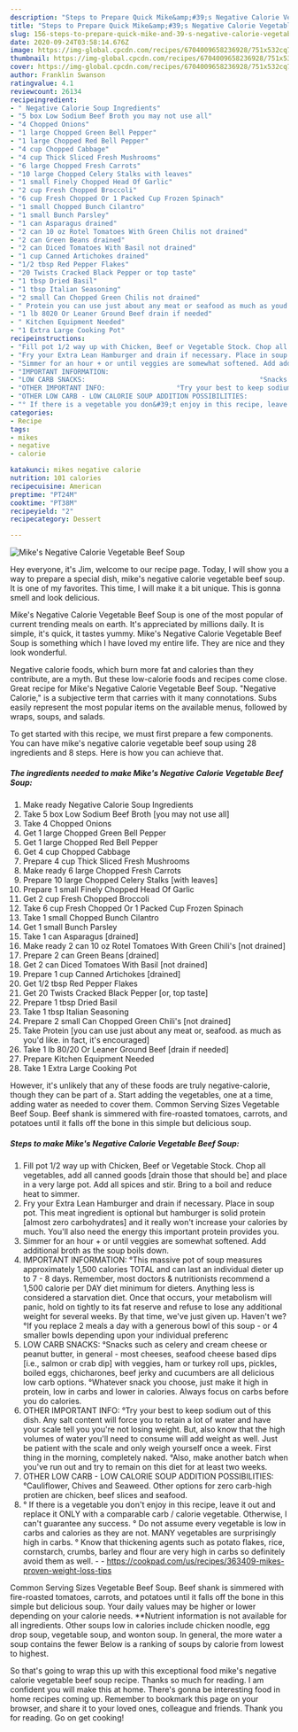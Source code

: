 ```yaml
---
description: "Steps to Prepare Quick Mike&amp;#39;s Negative Calorie Vegetable Beef Soup"
title: "Steps to Prepare Quick Mike&amp;#39;s Negative Calorie Vegetable Beef Soup"
slug: 156-steps-to-prepare-quick-mike-and-39-s-negative-calorie-vegetable-beef-soup
date: 2020-09-24T03:58:14.676Z
image: https://img-global.cpcdn.com/recipes/6704009658236928/751x532cq70/mikes-negative-calorie-vegetable-beef-soup-recipe-main-photo.jpg
thumbnail: https://img-global.cpcdn.com/recipes/6704009658236928/751x532cq70/mikes-negative-calorie-vegetable-beef-soup-recipe-main-photo.jpg
cover: https://img-global.cpcdn.com/recipes/6704009658236928/751x532cq70/mikes-negative-calorie-vegetable-beef-soup-recipe-main-photo.jpg
author: Franklin Swanson
ratingvalue: 4.1
reviewcount: 26134
recipeingredient:
- " Negative Calorie Soup Ingredients"
- "5 box Low Sodium Beef Broth you may not use all"
- "4 Chopped Onions"
- "1 large Chopped Green Bell Pepper"
- "1 large Chopped Red Bell Pepper"
- "4 cup Chopped Cabbage"
- "4 cup Thick Sliced Fresh Mushrooms"
- "6 large Chopped Fresh Carrots"
- "10 large Chopped Celery Stalks with leaves"
- "1 small Finely Chopped Head Of Garlic"
- "2 cup Fresh Chopped Broccoli"
- "6 cup Fresh Chopped Or 1 Packed Cup Frozen Spinach"
- "1 small Chopped Bunch Cilantro"
- "1 small Bunch Parsley"
- "1 can Asparagus drained"
- "2 can 10 oz Rotel Tomatoes With Green Chilis not drained"
- "2 can Green Beans drained"
- "2 can Diced Tomatoes With Basil not drained"
- "1 cup Canned Artichokes drained"
- "1/2 tbsp Red Pepper Flakes"
- "20 Twists Cracked Black Pepper or top taste"
- "1 tbsp Dried Basil"
- "1 tbsp Italian Seasoning"
- "2 small Can Chopped Green Chilis not drained"
- " Protein you can use just about any meat or seafood as much as youd like in fact its encouraged"
- "1 lb 8020 Or Leaner Ground Beef drain if needed"
- " Kitchen Equipment Needed"
- "1 Extra Large Cooking Pot"
recipeinstructions:
- "Fill pot 1/2 way up with Chicken, Beef or Vegetable Stock. Chop all vegetables, add all canned goods [drain those that should be] and place in a very large pot. Add all spices and stir. Bring to a boil and reduce heat to simmer."
- "Fry your Extra Lean Hamburger and drain if necessary. Place in soup pot. This meat ingredient is optional but hamburger is solid protein [almost zero carbohydrates] and it really won&#39;t increase your calories by much. You&#39;ll also need the energy this important protein provides you."
- "Simmer for an hour + or until veggies are somewhat softened. Add additional broth as the soup boils down."
- "IMPORTANT INFORMATION:                                                                                                                   °This massive pot of soup measures approximately 1,500 calories TOTAL and can last an individual dieter up to 7 - 8 days. Remember, most doctors &amp; nutritionists recommend a 1,500 calorie per DAY diet minimum for dieters. Anything less is considered a starvation diet. Once that occurs, your metabolism will panic, hold on tightly to its fat reserve and refuse to lose any additional weight for several weeks. By that time, we&#39;ve just given up. Haven&#39;t we?                                                                                                                                                                                                                                                                                           °If you replace 2 meals a day with a generous bowl of this soup - or 4 smaller bowls depending upon your individual preferenc"
- "LOW CARB SNACKS:                                            °Snacks such as celery and cream cheese or peanut butter, in general - most cheeses, seafood cheese based dips [i.e., salmon or crab dip] with veggies, ham or turkey roll ups, pickles, boiled eggs, chicharones, beef jerky and cucumbers are all delicious low carb options.                                                                           °Whatever snack you choose, just make it high in protein, low in carbs and lower in calories. Always focus on carbs before you do calories."
- "OTHER IMPORTANT INFO:                  °Try your best to keep sodium out of this dish. Any salt content will force you to retain a lot of water and have your scale tell you you&#39;re not losing weight. But, also know that the high volumes of water you&#39;ll need to consume will add weight as well. Just be patient with the scale and only weigh yourself once a week. First thing in the morning, completely naked.                                                                                                                                                                               °Also, make another batch when you&#39;ve run out and try to remain on this diet for at least two weeks."
- "OTHER LOW CARB - LOW CALORIE SOUP ADDITION POSSIBILITIES:                                                                                            °Cauliflower, Chives and Seaweed. Other options for zero carb-high protien are chicken, beef slices and seafood."
- "° If there is a vegetable you don&#39;t enjoy in this recipe, leave it out and replace it ONLY with a comparable carb / calorie vegetable. Otherwise, I can&#39;t guarantee any success. ° Do not assume every vegetable is low in carbs and calories as they are not. MANY vegetables are surprisingly high in carbs. ° Know that thickening agents such as potato flakes, rice, cornstarch, crumbs, barley and flour are very high in carbs so definitely avoid them as well.  https://cookpad.com/us/recipes/363409-mikes-proven-weight-loss-tips"
categories:
- Recipe
tags:
- mikes
- negative
- calorie

katakunci: mikes negative calorie 
nutrition: 101 calories
recipecuisine: American
preptime: "PT24M"
cooktime: "PT38M"
recipeyield: "2"
recipecategory: Dessert

---
```



![Mike&#39;s Negative Calorie Vegetable Beef Soup](https://img-global.cpcdn.com/recipes/6704009658236928/751x532cq70/mikes-negative-calorie-vegetable-beef-soup-recipe-main-photo.jpg)

Hey everyone, it's Jim, welcome to our recipe page. Today, I will show you a way to prepare a special dish, mike&#39;s negative calorie vegetable beef soup. It is one of my favorites. This time, I will make it a bit unique. This is gonna smell and look delicious.

Mike&#39;s Negative Calorie Vegetable Beef Soup is one of the most popular of current trending meals on earth. It's appreciated by millions daily. It is simple, it's quick, it tastes yummy. Mike&#39;s Negative Calorie Vegetable Beef Soup is something which I have loved my entire life. They are nice and they look wonderful.

Negative calorie foods, which burn more fat and calories than they contribute, are a myth. But these low-calorie foods and recipes come close. Great recipe for Mike&#39;s Negative Calorie Vegetable Beef Soup. &#34;Negative Calorie,&#34; is a subjective term that carries with it many connotations. Subs easily represent the most popular items on the available menus, followed by wraps, soups, and salads.


To get started with this recipe, we must first prepare a few components. You can have mike&#39;s negative calorie vegetable beef soup using 28 ingredients and 8 steps. Here is how you can achieve that.

<!--inarticleads1-->

##### The ingredients needed to make Mike&#39;s Negative Calorie Vegetable Beef Soup:

1. Make ready  Negative Calorie Soup Ingredients
1. Take 5 box Low Sodium Beef Broth [you may not use all]
1. Take 4 Chopped Onions
1. Get 1 large Chopped Green Bell Pepper
1. Get 1 large Chopped Red Bell Pepper
1. Get 4 cup Chopped Cabbage
1. Prepare 4 cup Thick Sliced Fresh Mushrooms
1. Make ready 6 large Chopped Fresh Carrots
1. Prepare 10 large Chopped Celery Stalks [with leaves]
1. Prepare 1 small Finely Chopped Head Of Garlic
1. Get 2 cup Fresh Chopped Broccoli
1. Take 6 cup Fresh Chopped Or 1 Packed Cup Frozen Spinach
1. Take 1 small Chopped Bunch Cilantro
1. Get 1 small Bunch Parsley
1. Take 1 can Asparagus [drained]
1. Make ready 2 can 10 oz Rotel Tomatoes With Green Chili&#39;s [not drained]
1. Prepare 2 can Green Beans [drained]
1. Get 2 can Diced Tomatoes With Basil [not drained]
1. Prepare 1 cup Canned Artichokes [drained]
1. Get 1/2 tbsp Red Pepper Flakes
1. Get 20 Twists Cracked Black Pepper [or, top taste]
1. Prepare 1 tbsp Dried Basil
1. Take 1 tbsp Italian Seasoning
1. Prepare 2 small Can Chopped Green Chili&#39;s [not drained]
1. Take  Protein [you can use just about any meat or, seafood. as much as you&#39;d like. in fact, it&#39;s encouraged]
1. Take 1 lb 80/20 Or Leaner Ground Beef [drain if needed]
1. Prepare  Kitchen Equipment Needed
1. Take 1 Extra Large Cooking Pot


However, it&#39;s unlikely that any of these foods are truly negative-calorie, though they can be part of a. Start adding the vegetables, one at a time, adding water as needed to cover them. Common Serving Sizes Vegetable Beef Soup. Beef shank is simmered with fire-roasted tomatoes, carrots, and potatoes until it falls off the bone in this simple but delicious soup. 

<!--inarticleads2-->

##### Steps to make Mike&#39;s Negative Calorie Vegetable Beef Soup:

1. Fill pot 1/2 way up with Chicken, Beef or Vegetable Stock. Chop all vegetables, add all canned goods [drain those that should be] and place in a very large pot. Add all spices and stir. Bring to a boil and reduce heat to simmer.
1. Fry your Extra Lean Hamburger and drain if necessary. Place in soup pot. This meat ingredient is optional but hamburger is solid protein [almost zero carbohydrates] and it really won&#39;t increase your calories by much. You&#39;ll also need the energy this important protein provides you.
1. Simmer for an hour + or until veggies are somewhat softened. Add additional broth as the soup boils down.
1. IMPORTANT INFORMATION:                                                                                                                   °This massive pot of soup measures approximately 1,500 calories TOTAL and can last an individual dieter up to 7 - 8 days. Remember, most doctors &amp; nutritionists recommend a 1,500 calorie per DAY diet minimum for dieters. Anything less is considered a starvation diet. Once that occurs, your metabolism will panic, hold on tightly to its fat reserve and refuse to lose any additional weight for several weeks. By that time, we&#39;ve just given up. Haven&#39;t we?                                                                                                                                                                                                                                                                                           °If you replace 2 meals a day with a generous bowl of this soup - or 4 smaller bowls depending upon your individual preferenc
1. LOW CARB SNACKS:                                            °Snacks such as celery and cream cheese or peanut butter, in general - most cheeses, seafood cheese based dips [i.e., salmon or crab dip] with veggies, ham or turkey roll ups, pickles, boiled eggs, chicharones, beef jerky and cucumbers are all delicious low carb options.                                                                           °Whatever snack you choose, just make it high in protein, low in carbs and lower in calories. Always focus on carbs before you do calories.
1. OTHER IMPORTANT INFO:                  °Try your best to keep sodium out of this dish. Any salt content will force you to retain a lot of water and have your scale tell you you&#39;re not losing weight. But, also know that the high volumes of water you&#39;ll need to consume will add weight as well. Just be patient with the scale and only weigh yourself once a week. First thing in the morning, completely naked.                                                                                                                                                                               °Also, make another batch when you&#39;ve run out and try to remain on this diet for at least two weeks.
1. OTHER LOW CARB - LOW CALORIE SOUP ADDITION POSSIBILITIES:                                                                                            °Cauliflower, Chives and Seaweed. Other options for zero carb-high protien are chicken, beef slices and seafood.
1. ° If there is a vegetable you don&#39;t enjoy in this recipe, leave it out and replace it ONLY with a comparable carb / calorie vegetable. Otherwise, I can&#39;t guarantee any success. ° Do not assume every vegetable is low in carbs and calories as they are not. MANY vegetables are surprisingly high in carbs. ° Know that thickening agents such as potato flakes, rice, cornstarch, crumbs, barley and flour are very high in carbs so definitely avoid them as well. -  - https://cookpad.com/us/recipes/363409-mikes-proven-weight-loss-tips


Common Serving Sizes Vegetable Beef Soup. Beef shank is simmered with fire-roasted tomatoes, carrots, and potatoes until it falls off the bone in this simple but delicious soup. Your daily values may be higher or lower depending on your calorie needs. **Nutrient information is not available for all ingredients. Other soups low in calories include chicken noodle, egg drop soup, vegetable soup, and wonton soup. In general, the more water a soup contains the fewer Below is a ranking of soups by calorie from lowest to highest. 

So that's going to wrap this up with this exceptional food mike&#39;s negative calorie vegetable beef soup recipe. Thanks so much for reading. I am confident you will make this at home. There's gonna be interesting food in home recipes coming up. Remember to bookmark this page on your browser, and share it to your loved ones, colleague and friends. Thank you for reading. Go on get cooking!
